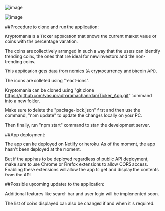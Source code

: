 ![image](https://user-images.githubusercontent.com/66957811/142457246-d8ca6b47-88d5-427d-ae2c-f48cf71341c5.png)


![image](https://user-images.githubusercontent.com/66957811/142459661-ccbc2418-4e4f-4b3a-851b-6cd836999dad.png)

##Procedure to clone and run the application:

Kryptomania is a Ticker application that shows the current market value of coins with the percentage variation.

The coins are collectively arranged in such a way that the users can identify trending coins, the ones that are ideal for new investors and the non-trending coins.

This application gets data from [nomics](https://nomics.com/) (A cryptocurrency and bitcoin API).

The icons are colleted using "react-ions".

Kryptomania can be cloned using "git clone https://github.com/vasupradharamachanrdan/Ticker_App.git" command into a new folder.

Make sure to delete the "package-lock.json" first and then use the command, "npm update" to update the changes locally on your PC.

Then finally, run "npm start" command to start the development server.

##App deployment:

The app can be deployed on Netlify or heroku. As of the moment, the app hasn't been deployed at the moment.

But if the app has to be deployed regardless of public API deployment, make sure to use Chrome or Firefox extensions to allow CORS access. Enabling these extensions will allow the app to get and display the contents from the API
.

##Possible upcoming updates to the application:

Additional features like search bar and user login will be implemented soon.

The list of coins displayed can also be changed if and when it is required.
